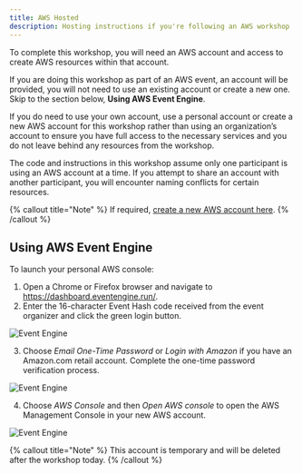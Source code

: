 ```yaml
---
title: AWS Hosted
description: Hosting instructions if you're following an AWS workshop
---
```


To complete this workshop, you will need an AWS account and access to create AWS resources within that account.

If you are doing this workshop as part of an AWS event, an account will be provided, you will not need to use an existing account or create a new one. Skip to the section below, **Using AWS Event Engine**.

If you do need to use your own account, use a personal account or create a new AWS account for this workshop rather than using an organization’s account to ensure you have full access to the necessary services and you do not leave behind any resources from the workshop.

The code and instructions in this workshop assume only one participant is using an AWS account at a time. If you attempt to share an account with another participant, you will encounter naming conflicts for certain resources.

{% callout title="Note" %}
If required, [create a new AWS account here](https://portal.aws.amazon.com/gp/aws/developer/registration/index.html).
{% /callout %}

## Using AWS Event Engine

To launch your personal AWS console:

1. Open a Chrome or Firefox browser and navigate to https://dashboard.eventengine.run/.
2. Enter the 16-character Event Hash code received from the event organizer and click the green login button.

![Event Engine](/setup-aws-hosted-1.png)

3. Choose *Email One-Time Password* or *Login with Amazon* if you have an Amazon.com retail account. Complete the one-time password verification process.

![Event Engine](/setup-aws-hosted-2.png)

4. Choose *AWS Console* and then *Open AWS console* to open the AWS Management Console in your new AWS account.

![Event Engine](/setup-aws-hosted-3.png)

{% callout title="Note" %}
This account is temporary and will be deleted after the workshop today.
{% /callout %}